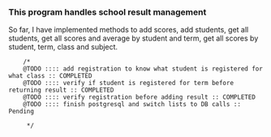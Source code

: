### This program handles school result management

So far, I have implemented methods to add scores, add students, get all students, get all scores and average by student
and term, get all scores by student, term, class and subject.


        /*
        @TODO :::: add registration to know what student is registered for what class :: COMPLETED
        @TODO :::: verify if student is registered for term before returning result :: COMPLETED
        @TODO :::: verify registration before adding result :: COMPLETED
        @TODO :::: finish postgresql and switch lists to DB calls :: Pending

         */